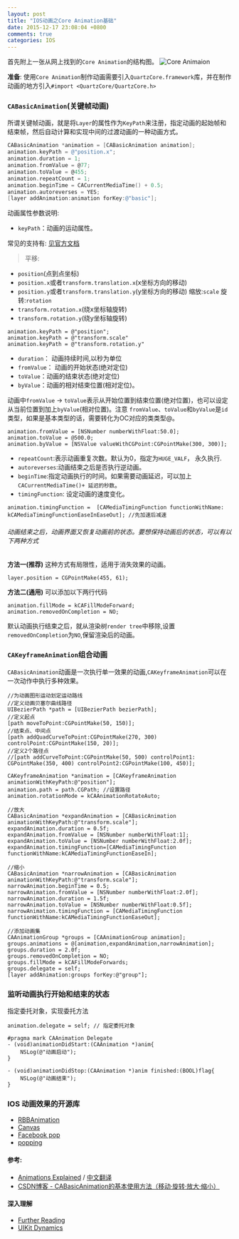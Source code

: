 ```yaml
---
layout: post
title: "IOS动画之Core Animation基础"
date: 2015-12-17 23:08:04 +0800
comments: true
categories: IOS
---
```



<!--more-->
首先附上一张从网上找到的`Core Animation`的结构图。
![Core Animaion](http://zhangwenqiang.com.cn/zwq/core_annimation.jpg)

**准备**: 使用`Core Animation`制作动画需要引入`QuartzCore.framework`库，并在制作动画的地方引入`#import <QuartzCore/QuartzCore.h>`

### `CABasicAnimation`(关键帧动画)
所谓关键帧动画，就是将`Layer`的属性作为`KeyPath`来注册，指定动画的起始帧和结束帧，然后自动计算和实现中间的过渡动画的一种动画方式。
```objective-c
CABasicAnimation *animation = [CABasicAnimation animation];
animation.keyPath = @"position.x";
animation.duration = 1;
animation.fromValue = @77;
animation.toValue = @455;
animation.repeatCount = 1;
animation.beginTime = CACurrentMediaTime() + 0.5;
animation.autoreverses = YES;
[layer addAnimation:animation forKey:@"basic"];
```
动画属性参数说明:

- `keyPath`：动画的运动属性。

常见的支持有: [见官方文档](https://developer.apple.com/library/ios/documentation/Cocoa/Conceptual/CoreAnimation_guide/Key-ValueCodingExtensions/Key-ValueCodingExtensions.html)
> 平移:
- `position`(点到点坐标)  
- `position.x`或者`transform.translation.x`(x坐标方向的移动)
- `position.y`或者`transform.translation.y`(y坐标方向的移动)
缩放:`scale`
旋转:`rotation`
- `transform.rotation.x`(绕x坐标轴旋转)
- `transform.rotation.y`(绕y坐标轴旋转)
```
animation.keyPath = @"position";
animation.keyPath = @"transform.scale"
animation.keyPath = @"transform.rotation.y"
```

- `duration`： 动画持续时间,以秒为单位
- `fromValue`： 动画的开始状态(绝对定位)
- `toValue`：动画的结束状态(绝对定位)
- `byValue`：动画的相对结束位置(相对定位)。

动画中`fromValue` -> `toValue`表示从开始位置到结束位置(绝对位置)，也可以设定从当前位置到加上`byValue`(相对位置)。注意 `fromValue`、`toValue`和`byValue`是`id`类型，如果是基本类型的话，需要转化为OC对应的类类型@。
```
animation.fromValue = [NSNumber numberWithFloat:50.0];
animation.toValue = @500.0;
animation.byValue = [NSValue valueWithCGPoint:CGPointMake(300, 300)];
```
- `repeatCount`:表示动画重复次数。默认为0，指定为`HUGE_VALF`， 永久执行.
- `autoreverses`:动画结束之后是否执行逆动画。
- `beginTime`:指定动画执行的时间。如果需要动画延迟，可以加上`CACurrentMediaTime()+ 延迟的秒数`。
- `timingFunction`: 设定动画的速度变化。
```
animation.timingFunction =  [CAMediaTimingFunction functionWithName: kCAMediaTimingFunctionEaseInEaseOut]; //先加速后减速
```

######  动画结束之后，动画界面又恢复动画前的状态。要想保持动画后的状态，可以有以下两种方式
**方法一(推荐)**
这种方式有局限性，适用于消失效果的动画。
```
layer.position = CGPointMake(455, 61);
```
**方法二(通用)**
可以添加以下两行代码
```
animation.fillMode = kCAFillModeForward;
animation.removedOnCompletion = NO;
```
默认动画执行结束之后，就从渲染树`render tree`中移除,设置`removedOnCompletion`为`NO`,保留渲染后的动画。

### `CAKeyframeAnimation`组合动画
`CABasicAnimation`动画是一次执行单一效果的动画,`CAKeyframeAnimation`可以在一次动作中执行多种效果。

```
//为动画图形运动划定运动路线
//定义动画贝塞尔曲线路径
UIBezierPath *path = [UIBezierPath bezierPath]; 
//定义起点
[path moveToPoint:CGPointMake(50, 150)]; 
//结束点、中间点
[path addQuadCurveToPoint:CGPointMake(270, 300) controlPoint:CGPointMake(150, 20)];
//定义2个路径点
//[path addCurveToPoint:CGPointMake(50, 500) controlPoint1: CGPointMake(350, 400) controlPoint2:CGPointMake(100, 450)];
 
CAKeyframeAnimation *animation = [CAKeyframeAnimation animationWithKeyPath:@"position"];
animation.path = path.CGPath; //设置路径
animation.rotationMode = kCAAnimationRotateAuto;

//放大
CABasicAnimation *expandAnimation = [CABasicAnimation animationWithKeyPath:@"transform.scale"];
expandAnimation.duration = 0.5f;
expandAnimation.fromValue = [NSNumber numberWithFloat:1];
expandAnimation.toValue = [NSNumber numberWithFloat:2.0f];
expandAnimation.timingFunction=[CAMediaTimingFunction functionWithName:kCAMediaTimingFunctionEaseIn];

//缩小
CABasicAnimation *narrowAnimation = [CABasicAnimation animationWithKeyPath:@"transform.scale"];
narrowAnimation.beginTime = 0.5;
narrowAnimation.fromValue = [NSNumber numberWithFloat:2.0f];
narrowAnimation.duration = 1.5f;
narrowAnimation.toValue = [NSNumber numberWithFloat:0.5f];
narrowAnimation.timingFunction = [CAMediaTimingFunction functionWithName:kCAMediaTimingFunctionEaseOut];

//添加动画集
CAAnimationGroup *groups = [CAAnimationGroup animation];
groups.animations = @[animation,expandAnimation,narrowAnimation];
groups.duration = 2.0f;
groups.removedOnCompletion = NO;
groups.fillMode = kCAFillModeForwards;
groups.delegate = self;
[layer addAnimation:groups forKey:@"group"];
```
### 监听动画执行开始和结束的状态
指定委托对象，实现委托方法
```
animation.delegate = self; // 指定委托对象 

#pragma mark CAAnimation Delegate
- (void)animationDidStart:(CAAnimation *)anim{
    NSLog(@"动画启动");
}

- (void)animationDidStop:(CAAnimation *)anim finished:(BOOL)flag{
    NSLog(@"动画结束");
}
```

### IOS 动画效果的开源库
- [RBBAnimation](https://github.com/robb/RBBAnimation)
- [Canvas](https://github.com/CanvasPod/Canvas)
- [Facebook pop](https://github.com/facebook/pop)
- [popping](https://github.com/schneiderandre/popping)


#### 参考:
- [Animations Explained](https://www.objc.io/issues/12-animations/animations-explained/) / [中文翻译](http://objccn.io/issue-12-1/)
- [CSDN博客 - CABasicAnimation的基本使用方法（移动·旋转·放大·缩小）](http://blog.csdn.net/iosevanhuang/article/details/14488239)


#### 深入理解
- [Further Reading](https://www.objc.io/issues/12-animations/animations-explained/#further-reading)
- [UIKit Dynamics](http://www.raywenderlich.com/50197/uikit-dynamics-tutorial)